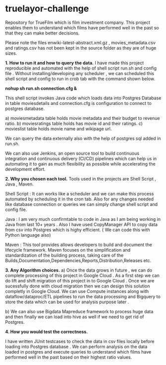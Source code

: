 # truelayor-challenge
Repository for TrueFilm which is film investment company. This project enables them to understand which films have performed well in the past so that they can make better decisions.

Please note the files enwiki-latest-abstract.xml.gz , movies_metadata.csv and ratings.csv has not been kept in the source folder as they are of huge sizes.

**1. How to run it and how to query the data.**
I have made this project reproducible and automated with the help of shell script run.sh and config file . 
Without installing/developing any scheduler , we can scheduled this shell script and config to run in crob tab with the command shown below. 

**nohup sh run.sh connection.cfg &**

This shell script invokes Java code which loads data into Postgres Database in table moviesdetails and connection.cfg is configuration to connect to postgres database.

a) moviesmetadata table holds movie metadata and their budget to revenue ratio.
b) moviesratings table holds has movie id and their ratings.
c) movieslist table holds movie name and wikipage url.

We can query the data externally also with the help of postgres sql added in run.sh.

We can also use Jenkins, an open source tool to build continuous integration and continuous delivery (CI/CD) pipelines which can help us in automating it to gain as much flexibility as possible while accelerating the development effort. 

**2. Why you chosen each tool.**
Tools used in the projects are Shell Script , Java , Maven.

Shell Script :  It can works like a scheduler and we can make this process automated by scheduling it in the cron tab. Also for any changes needed like database connection or queries we can simply change shell script and config file.

Java : I am very much confirmtable to code in Java as I am being working in Java from last 10+ years . Also I have used CopyManager API to copy data from csv into Postgres which is highy efficient. ( We can code this with Python language also)

Maven : This tool provides allows developers to build and document the lifecycle framework. Maven focuses on the simplification and standardization of the building process, taking care of the Builds,Documentation,Dependencies,Reports,Distribution,Releases etc.

**3. Any Algorithm choices.**
a) Once the data grows in future , we can do complete processing of this project in Google Cloud . 
As a first step we can do lift and shift migration of this project in to Google Cloud . 
Once we are sucessfully done with cloud migration then we can design this solution completly in Google Cloud. 
We can use Compute instances along with dataflow/dataproc/ETL pipelines to run the data processing and Bigquery to store the data which can be used for analysis purpose later . 

b) We can also use Bigdata Mapreduce framework to process huge data and then finally we can load into hive as well if we need to get rid of Postgres.

**4. How  you would test the correctness.**

I have written JUnit testcases to check the data in csv files locally before loading into Postgres database . We can perform analysis on the data loaded in postgres and execute queries to understand which films have performed well in the past based on their highest ratio values.

